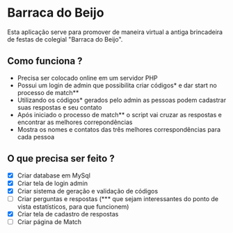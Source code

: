 # Barraca do Beijo

Esta aplicação serve para promover de maneira virtual a antiga brincadeira de festas de colegial "Barraca do Beijo".

## Como funciona ?

- Precisa ser colocado online em um servidor PHP
- Possui um login de admin que possibilita criar códigos* e dar start no processo de match**
- Utilizando os códigos* gerados pelo admin as pessoas podem cadastrar suas respostas e seu contato
- Após iniciado o processo de match** o script vai cruzar as respostas e encontrar as melhores correpondências
- Mostra os nomes e contatos das três melhores correspondências para cada pessoa

## O que precisa ser feito ?

- [x] Criar database em MySql
- [x] Criar tela de login admin
- [x] Criar sistema de geração e validação de códigos
- [ ] Criar perguntas e respostas (*** que sejam interessantes do ponto de vista estatísticos, para que funcionem)
- [x] Criar tela de cadastro de respostas 
- [ ] Criar página de Match
